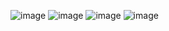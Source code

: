 ![image](https://github.com/Abbas7120/My-Portfolio1/assets/148750291/960f08de-7d68-4ea1-af29-d68e78b075a2)
![image](https://github.com/Abbas7120/My-Portfolio1/assets/148750291/78aef463-a371-45fa-bbf0-0bce371b7b9e)
![image](https://github.com/Abbas7120/My-Portfolio1/assets/148750291/5908cdd9-58b4-4b80-a289-90f301ebc9e4)
![image](https://github.com/Abbas7120/My-Portfolio1/assets/148750291/a94a9c2a-e6a1-4f70-ad29-1b57272f54cd)
